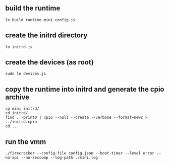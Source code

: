 ## build the runtime

```
lo build runtime mini.config.js
```

## create the initrd directory

```
lo initrd.js
```

## create the devices (as root)

```
sudo lo devices.js
```

## copy the runtime into initrd and generate the cpio archive

```
cp mini initrd/
cd initrd/
find . -print0 | cpio --null --create --verbose --format=newc > ../initrd.cpio
cd ..
```

## run the vmm

```
./firecracker --config-file config.json --boot-timer --level error --no-api --no-seccomp --log-path ./mini.log
```
